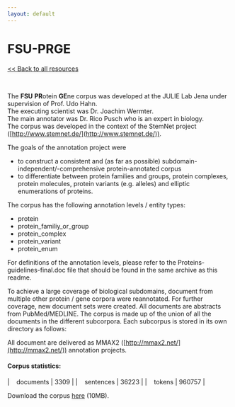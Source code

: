 ```yaml
---
layout: default
---
```


# FSU-PRGE

[<< Back to all resources](index.html)

<br>

The **FSU** **PR**otein **GE**ne corpus was developed at the JULIE Lab Jena under supervision of Prof. Udo Hahn.<br/>
The executing scientist was Dr. Joachim Wermter.<br/>
The main annotator was Dr. Rico Pusch who is an expert in biology.<br/>
The corpus was developed in the context of the StemNet project ([http://www.stemnet.de/](http://www.stemnet.de/)).

The goals of the annotation project were
* to construct a consistent and (as far as possible) subdomain-independent/-comprehensive protein-annotated corpus
* to differentiate between protein families and groups, protein complexes, protein molecules, protein variants (e.g. alleles) and elliptic enumerations of proteins.

The corpus has the following annotation levels / entity types:
* protein
* protein_familiy_or_group
* protein_complex
* protein_variant
* protein_enum

For definitions of the annotation levels, please refer to the Proteins-guidelines-final.doc file that should be found in the same archive as this readme.

To achieve a large coverage of biological subdomains, document from multiple other protein / gene corpora were reannotated. For further coverage, new document sets were created. All documents are abstracts from PubMed/MEDLINE. The corpus is made up of the union of all the documents in the different subcorpora. Each subcorpus is stored in its own directory as follows:

All document are delivered as MMAX2 ([http://mmax2.net/](http://mmax2.net/)) annotation projects.

#### Corpus statistics:

| &nbsp;&nbsp;&nbsp;documents | 3309 |
| &nbsp;&nbsp;&nbsp;sentences | 36223 |
| &nbsp;&nbsp;&nbsp;tokens | 960757 |

Download the corpus [here](http://www.julielab.de/coling_multimedia/de/downloads/corpora/fsu_prge_release_v1_0.tgz) (10MB).
